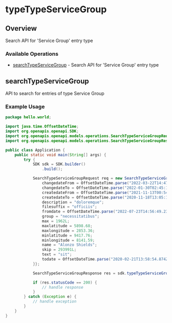 # typeTypeServiceGroup

## Overview

Search API for 'Service Group' entry type

### Available Operations

* [searchTypeServiceGroup](#searchtypeservicegroup) - Search API for 'Service Group' entry type

## searchTypeServiceGroup

API to search for entries of type Service Group

### Example Usage

```java
package hello.world;

import java.time.OffsetDateTime;
import org.openapis.openapi.SDK;
import org.openapis.openapi.models.operations.SearchTypeServiceGroupRequest;
import org.openapis.openapi.models.operations.SearchTypeServiceGroupResponse;

public class Application {
    public static void main(String[] args) {
        try {
            SDK sdk = SDK.builder()
                .build();

            SearchTypeServiceGroupRequest req = new SearchTypeServiceGroupRequest() {{
                changedateFrom = OffsetDateTime.parse("2022-03-22T14:47:18.885Z");
                changedateTo = OffsetDateTime.parse("2022-01-30T02:45:15.076Z");
                createdateFrom = OffsetDateTime.parse("2021-11-13T00:54:03.818Z");
                createdateTo = OffsetDateTime.parse("2020-11-18T13:05:17.215Z");
                description = "doloremque";
                filesuffix = "officiis";
                fromdate = OffsetDateTime.parse("2022-07-23T14:56:49.236Z");
                group = "necessitatibus";
                max = 1962L;
                maxlatitude = 5898.68;
                maxlongitude = 2853.36;
                minlatitude = 9417.76;
                minlongitude = 8141.59;
                name = "Alonzo Shields";
                skip = 293991L;
                text = "sit";
                todate = OffsetDateTime.parse("2020-02-21T13:58:54.874Z");
            }};            

            SearchTypeServiceGroupResponse res = sdk.typeTypeServiceGroup.searchTypeServiceGroup(req);

            if (res.statusCode == 200) {
                // handle response
            }
        } catch (Exception e) {
            // handle exception
        }
    }
}
```
